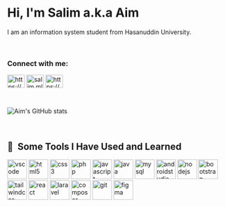 <h1>Hi, I'm Salim a.k.a Aim</h1>
<p>I am an information system student from Hasanuddin University.</p>

<br>

<h3 align="left">Connect with me:</h3>
<p align="left">
  <a href="https://fb.com/https://www.facebook.com/salim.maulana.33" target="blank"><img align="center" src="https://raw.githubusercontent.com/rahuldkjain/github-profile-readme-generator/master/src/images/icons/Social/facebook.svg" alt="https://www.facebook.com/salim.maulana.33" height="30" width="40" /></a>
  <a href="https://instagram.com/salim.mlana" target="blank"><img align="center" src="https://raw.githubusercontent.com/rahuldkjain/github-profile-readme-generator/master/src/images/icons/Social/instagram.svg" alt="salim.mlana" height="30" width="40" /></a>
  <a href="https://linkedin.com/in/https://www.linkedin.com/in/muh-salim-maulana-00a060222/" target="blank"><img align="center" src="https://raw.githubusercontent.com/rahuldkjain/github-profile-readme-generator/master/src/images/icons/Social/linked-in-alt.svg" alt="https://www.linkedin.com/in/muh-salim-maulana-00a060222/" height="30" width="40" /></a>
<!--   <a href="https://dribbble.com/aimlana" target="blank"><img align="center" src="https://raw.githubusercontent.com/rahuldkjain/github-profile-readme-generator/master/src/images/icons/Social/dribbble.svg" alt="aimlana" height="30" width="40" /></a>
  <a href="https://www.behance.net/salimmaulana" target="blank"><img align="center" src="https://raw.githubusercontent.com/rahuldkjain/github-profile-readme-generator/master/src/images/icons/Social/behance.svg" alt="salimmaulana" height="30" width="40" /></a> -->
</p>

<br>

![Aim's GitHub stats](https://github-readme-stats.vercel.app/api?username=aimlana&show_icons=true&theme=tokyonight)

<br>

<h2> 🚀 &nbsp;Some Tools I Have Used and Learned</h2>
<p align="left">
  <img src="https://cdn.jsdelivr.net/gh/devicons/devicon/icons/vscode/vscode-original.svg" alt="vscode" width="45" height="45"/>
  <img src="https://cdn.jsdelivr.net/gh/devicons/devicon/icons/html5/html5-original.svg" alt="html5" width="45" height="45"/>
  <img src="https://cdn.jsdelivr.net/gh/devicons/devicon/icons/css3/css3-original.svg" alt="css3" width="45" height="45"/>
  <img src="https://cdn.jsdelivr.net/gh/devicons/devicon/icons/php/php-original.svg" alt="php" width="45" height="45"/>
  <img src="https://cdn.jsdelivr.net/gh/devicons/devicon/icons/javascript/javascript-original.svg" alt="javascript" width="45" height="45"/>
  <img src="https://cdn.jsdelivr.net/gh/devicons/devicon/icons/java/java-original.svg" alt="java" width="45" height="45"/>
  <img src="https://cdn.jsdelivr.net/gh/devicons/devicon/icons/mysql/mysql-original.svg" alt="mysql" width="45" height="45"/>
  <img src="https://cdn.jsdelivr.net/gh/devicons/devicon/icons/androidstudio/androidstudio-original.svg" alt="androidstudio" width="45" height="45"/>
  <img src="https://cdn.jsdelivr.net/gh/devicons/devicon/icons/nodejs/nodejs-original.svg" alt="nodejs" width="45" height="45"/>
  <img src="https://cdn.jsdelivr.net/gh/devicons/devicon/icons/bootstrap/bootstrap-original.svg" alt="bootstrap" width="45" height="45"/>
  <img src="https://cdn.jsdelivr.net/gh/devicons/devicon/icons/tailwindcss/tailwindcss-plain.svg" alt="tailwindcss" width="45" height="45"/>
  <img src="https://cdn.jsdelivr.net/gh/devicons/devicon/icons/react/react-original.svg" alt="react" width="45" height="45"/>
  <img src="https://cdn.jsdelivr.net/gh/devicons/devicon/icons/laravel/laravel-plain.svg" alt="laravel" width="45" height="45"/>
  <img src="https://cdn.jsdelivr.net/gh/devicons/devicon/icons/composer/composer-original.svg" alt="composer" width="45" height="45"/>
  <img src="https://cdn.jsdelivr.net/gh/devicons/devicon/icons/git/git-original.svg" alt="git" width="45" height="45"/>
  <img src="https://cdn.jsdelivr.net/gh/devicons/devicon/icons/figma/figma-original.svg" alt="figma" width="45" height="45"/>
</p>


<!---
aimlana/aimlana is a ✨ special ✨ repository because its `README.md` (this file) appears on your GitHub profile.
You can click the Preview link to take a look at your changes.
--->
